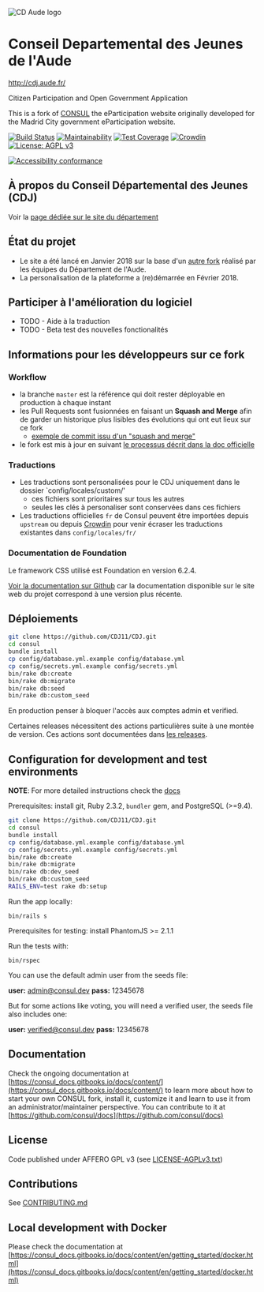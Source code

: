 ![CD Aude logo](https://camo.githubusercontent.com/538f2c018f62bb28bd8c580cf059491ac5d57f15/687474703a2f2f7777772e617564652e66722f696d616765732f4742495f434731312f6c6f676f2e706e67)

# Conseil Departemental des Jeunes de l'Aude

<http://cdj.aude.fr/>

Citizen Participation and Open Government Application

This is a fork of [CONSUL](http://consulproject.org/en/) the eParticipation website originally developed for the Madrid City government eParticipation website.

[![Build Status](https://travis-ci.org/CDJ11/CDJ.svg?branch=master)](https://travis-ci.org/CDJ11/CDJ)
[![Maintainability](https://api.codeclimate.com/v1/badges/5c7abb32f3c8f7cbd4ef/maintainability)](https://codeclimate.com/github/CDJ11/CDJ/maintainability)
[![Test Coverage](https://api.codeclimate.com/v1/badges/5c7abb32f3c8f7cbd4ef/test_coverage)](https://codeclimate.com/github/CDJ11/CDJ/test_coverage)
[![Crowdin](https://d322cqt584bo4o.cloudfront.net/consul/localized.svg)](https://crowdin.com/project/consul)
[![License: AGPL v3](https://img.shields.io/badge/License-AGPL%20v3-blue.svg)](http://www.gnu.org/licenses/agpl-3.0)

[![Accessibility conformance](https://img.shields.io/badge/accessibility-WAI:AA-green.svg)](https://www.w3.org/WAI/eval/Overview)

## À propos du Conseil Départemental des Jeunes (CDJ)

Voir la [page dédiée sur le site du département](https://www.aude.fr/670-conseil-departemental-des-jeunes.htm)

## État du projet

* Le site a été lancé en Janvier 2018 sur la base d'un [autre fork](https://github.com/CDJ11/CDJ_old) réalisé par les équipes du Département de l'Aude.
* La personalisation de la plateforme a (re)démarrée en Février 2018.

## Participer à l'amélioration du logiciel

* TODO - Aide à la traduction
* TODO - Beta test des nouvelles fonctionalités

## Informations pour les développeurs sur ce fork

### Workflow

* la branche `master` est la référence qui doit rester déployable en production à chaque instant
* les Pull Requests sont fusionnées en faisant un **Squash and Merge** afin de garder un historique plus lisibles des évolutions qui ont eut lieux sur ce fork
  * [exemple de commit issu d'un "squash and merge"](https://github.com/CDJ11/CDJ/commit/1445a0e069b81983d85008e6941925d33bfeedf4)
* le fork est mis à jour en suivant [le processus décrit dans la doc officielle](https://consul_docs.gitbooks.io/docs/content/en/forks/update.html)

### Traductions

* Les traductions sont personalisées pour le CDJ uniquement dans le dossier `config/locales/custom/'
  * ces fichiers sont prioritaires sur tous les autres
  * seules les clés à personaliser sont conservées dans ces fichiers
* Les traductions officielles `fr` de Consul peuvent être importées depuis `upstream` ou depuis [Crowdin](https://crowdin.com/project/consul/fr#) pour venir écraser les traductions existantes dans `config/locales/fr/`

### Documentation de Foundation

Le framework CSS utilisé est Foundation en version 6.2.4.

[Voir la documentation sur Github](https://github.com/zurb/foundation-sites/tree/v6.2.4/docs/pages)
car la documentation disponible sur le site web du projet correspond à une version
plus récente.

## Déploiements

```bash
git clone https://github.com/CDJ11/CDJ.git
cd consul
bundle install
cp config/database.yml.example config/database.yml
cp config/secrets.yml.example config/secrets.yml
bin/rake db:create
bin/rake db:migrate
bin/rake db:seed
bin/rake db:custom_seed
```

En production penser à bloquer l'accès aux comptes admin et verified.

Certaines releases nécessitent des actions particulières suite à une montée de version.
Ces actions sont documentées dans [les releases](https://github.com/consul/consul/releases).

## Configuration for development and test environments

**NOTE**: For more detailed instructions check the [docs](https://github.com/consul/docs/tree/master/en/getting_started/prerequisites)

Prerequisites: install git, Ruby 2.3.2, `bundler` gem, and PostgreSQL (>=9.4).

```bash
git clone https://github.com/CDJ11/CDJ.git
cd consul
bundle install
cp config/database.yml.example config/database.yml
cp config/secrets.yml.example config/secrets.yml
bin/rake db:create
bin/rake db:migrate
bin/rake db:dev_seed
bin/rake db:custom_seed
RAILS_ENV=test rake db:setup
```

Run the app locally:

```
bin/rails s
```

Prerequisites for testing: install PhantomJS >= 2.1.1

Run the tests with:

```
bin/rspec
```

You can use the default admin user from the seeds file:

 **user:** admin@consul.dev
 **pass:** 12345678

But for some actions like voting, you will need a verified user, the seeds file also includes one:

 **user:** verified@consul.dev
 **pass:** 12345678

## Documentation

Check the ongoing documentation at [https://consul_docs.gitbooks.io/docs/content/](https://consul_docs.gitbooks.io/docs/content/) to learn more about how to start your own CONSUL fork, install it, customize it and learn to use it from an administrator/maintainer perspective. You can contribute to it at [https://github.com/consul/docs](https://github.com/consul/docs)

## License

Code published under AFFERO GPL v3 (see [LICENSE-AGPLv3.txt](LICENSE-AGPLv3.txt))

## Contributions

See [CONTRIBUTING.md](CONTRIBUTING.md)

## Local development with Docker

Please check the documentation at [https://consul_docs.gitbooks.io/docs/content/en/getting_started/docker.html](https://consul_docs.gitbooks.io/docs/content/en/getting_started/docker.html)
